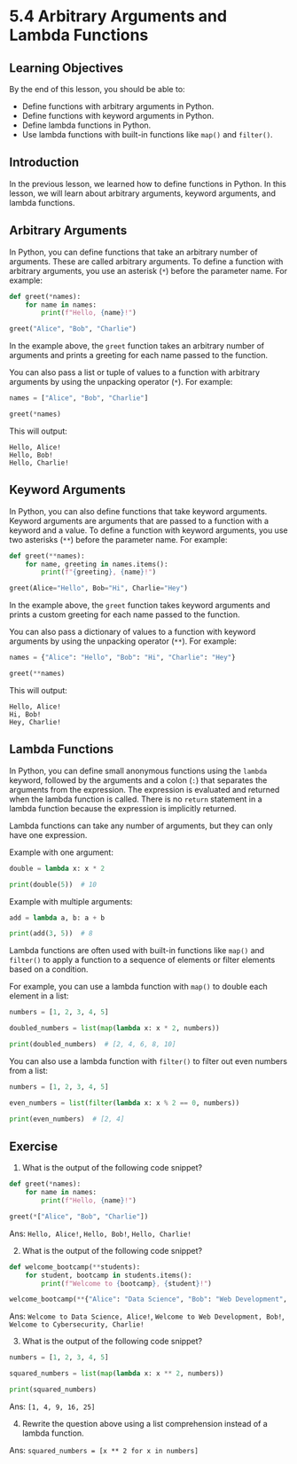 # 5.4 Arbitrary Arguments and Lambda Functions

## Learning Objectives

By the end of this lesson, you should be able to:

- Define functions with arbitrary arguments in Python.
- Define functions with keyword arguments in Python.
- Define lambda functions in Python.
- Use lambda functions with built-in functions like `map()` and `filter()`.

## Introduction

In the previous lesson, we learned how to define functions in Python. In this lesson, we will learn about arbitrary arguments, keyword arguments, and lambda functions.

## Arbitrary Arguments

In Python, you can define functions that take an arbitrary number of arguments. These are called arbitrary arguments. To define a function with arbitrary arguments, you use an asterisk (`*`) before the parameter name. For example:

```python
def greet(*names):
    for name in names:
        print(f"Hello, {name}!")

greet("Alice", "Bob", "Charlie")
```

In the example above, the `greet` function takes an arbitrary number of arguments and prints a greeting for each name passed to the function.

You can also pass a list or tuple of values to a function with arbitrary arguments by using the unpacking operator (`*`). For example:

```python
names = ["Alice", "Bob", "Charlie"]

greet(*names)
```

This will output:

```
Hello, Alice!
Hello, Bob!
Hello, Charlie!
```

## Keyword Arguments

In Python, you can also define functions that take keyword arguments. Keyword arguments are arguments that are passed to a function with a keyword and a value. To define a function with keyword arguments, you use two asterisks (`**`) before the parameter name. For example:

```python
def greet(**names):
    for name, greeting in names.items():
        print(f"{greeting}, {name}!")

greet(Alice="Hello", Bob="Hi", Charlie="Hey")
```

In the example above, the `greet` function takes keyword arguments and prints a custom greeting for each name passed to the function.

You can also pass a dictionary of values to a function with keyword arguments by using the unpacking operator (`**`). For example:

```python
names = {"Alice": "Hello", "Bob": "Hi", "Charlie": "Hey"}

greet(**names)
```

This will output:

```
Hello, Alice!
Hi, Bob!
Hey, Charlie!
```

## Lambda Functions

In Python, you can define small anonymous functions using the `lambda` keyword, followed by the arguments and a colon (`:`) that separates the arguments from the expression. The expression is evaluated and returned when the lambda function is called. There is no `return` statement in a lambda function because the expression is implicitly returned.

Lambda functions can take any number of arguments, but they can only have one expression.

Example with one argument:

```python
double = lambda x: x * 2

print(double(5))  # 10
```

Example with multiple arguments:

```python
add = lambda a, b: a + b

print(add(3, 5))  # 8
```

Lambda functions are often used with built-in functions like `map()` and `filter()` to apply a function to a sequence of elements or filter elements based on a condition.

For example, you can use a lambda function with `map()` to double each element in a list:

```python
numbers = [1, 2, 3, 4, 5]

doubled_numbers = list(map(lambda x: x * 2, numbers))

print(doubled_numbers)  # [2, 4, 6, 8, 10]
```

You can also use a lambda function with `filter()` to filter out even numbers from a list:

```python
numbers = [1, 2, 3, 4, 5]

even_numbers = list(filter(lambda x: x % 2 == 0, numbers))

print(even_numbers)  # [2, 4]
```

## Exercise

1. What is the output of the following code snippet?

```python
def greet(*names):
    for name in names:
        print(f"Hello, {name}!")

greet(*["Alice", "Bob", "Charlie"])
```

Ans: `Hello, Alice!`, `Hello, Bob!`, `Hello, Charlie!`

2. What is the output of the following code snippet?

```python
def welcome_bootcamp(**students):
    for student, bootcamp in students.items():
        print(f"Welcome to {bootcamp}, {student}!")

welcome_bootcamp(**{"Alice": "Data Science", "Bob": "Web Development", "Charlie": "Cybersecurity"})
```

Ans: `Welcome to Data Science, Alice!`, `Welcome to Web Development, Bob!`, `Welcome to Cybersecurity, Charlie!`

3. What is the output of the following code snippet?

```python
numbers = [1, 2, 3, 4, 5]

squared_numbers = list(map(lambda x: x ** 2, numbers))

print(squared_numbers)
```

Ans: `[1, 4, 9, 16, 25]`

4. Rewrite the question above using a list comprehension instead of a lambda function.

Ans: `squared_numbers = [x ** 2 for x in numbers]`
